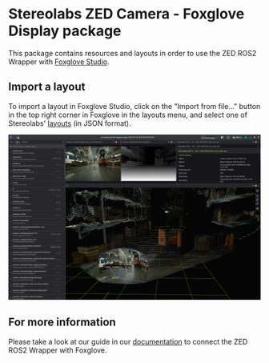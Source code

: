 # Stereolabs ZED Camera - Foxglove Display package

This package contains resources and layouts in order to use the ZED ROS2 Wrapper with [Foxglove Studio](https://foxglove.dev/product).

## Import a layout

To import a layout in Foxglove Studio, click on the "Import from file..." button in the top right corner in Foxglove in the layouts menu, and select one of Stereolabs' [layouts](./layouts/) (in JSON format).

![ZED rendering on Foxglove Studio](images/foxglove_zed.webp)

## For more information

Please take a look at our guide in our [documentation](https://www.stereolabs.com/docs/ros2/foxglove) to connect the ZED ROS2 Wrapper with Foxglove.